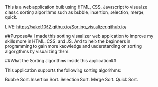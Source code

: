 This is a web application built using HTML, CSS, Javascript to visualize classic sorting algorithms such as bubble, insertion, selection, merge, quick.

LIVE:  https://saket1062.github.io/Sorting_visualizer.github.io/

##Purpose##
I made this sorting visualizer web application to improve my skills more in HTML, CSS, and JS. And to help the beginners in programming to gain more knowledge and understanding on sorting algorigthms by visualizing them.

##What the Sorting algorithms inside this application##

This application supports the following sorting algorithms:

Bubble Sort.
Insertion Sort.
Selection Sort.
Merge Sort.
Quick Sort.
